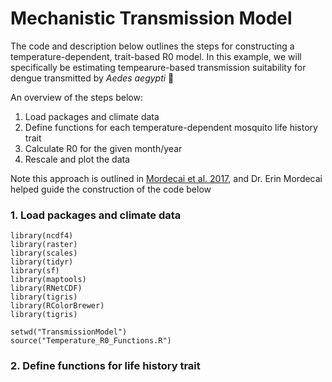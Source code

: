 # Mechanistic Transmission Model 

The code and description below outlines the steps for constructing a temperature-dependent, trait-based R0 model. In this example, we will specifically be estimating tempearure-based transmission suitability for dengue transmitted by *Aedes aegypti* 🦟

An overview of the steps below:
1. Load packages and climate data
2. Define functions for each temperature-dependent mosquito life history trait
3. Calculate R0 for the given month/year
4. Rescale and plot the data

Note this approach is outlined in [Mordecai et al. 2017](https://journals.plos.org/plosntds/article?id=10.1371/journal.pntd.0005568), and Dr. Erin Mordecai helped guide the construction of the code below

### 1. Load packages and climate data 

```
library(ncdf4)
library(raster)
library(scales)
library(tidyr)
library(sf)
library(maptools)
library(RNetCDF)
library(tigris)
library(RColorBrewer)
library(tigris)

setwd("TransmissionModel")
source("Temperature_R0_Functions.R")
```

### 2. Define functions for life history trait 
